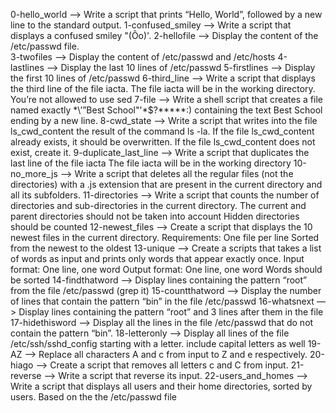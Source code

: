 0-hello_world —> Write a script that prints “Hello, World”, followed by a new line to the standard output.
1-confused_smiley —> Write a script that displays a confused smiley "(Ôo)'.
2-hellofile —> Display the content of the /etc/passwd file.\
3-twofiles —> Display the content of /etc/passwd and /etc/hosts
4-lastlines —> Display the last 10 lines of /etc/passwd
5-firstlines —> Display the first 10 lines of /etc/passwd
6-third_line —> Write a script that displays the third line of the file iacta. The file iacta will be in the working directory. You’re not allowed to use sed
7-file —> Write a shell script that creates a file named exactly *\’”Best School"'\*$?*****:) containing the text Best School ending by a new line.
8-cwd_state -—> Write a script that writes into the file ls_cwd_content the result of the command ls -la. If the file ls_cwd_content already exists, it should be overwritten. If the file ls_cwd_content does not exist, create it.
9-duplicate_last_line —> Write a script that duplicates the last line of the file iacta The file iacta will be in the working directory
10-no_more_js —> Write a script that deletes all the regular files (not the directories) with a .js extension that are present in the current directory and all its subfolders.
11-directories —> Write a script that counts the number of directories and sub-directories in the current directory. The current and parent directories should not be taken into account Hidden directories should be counted
12-newest_files —> Create a script that displays the 10 newest files in the current directory. Requirements: One file per line Sorted from the newest to the oldest
13-unique —> Create a scripts that takes a list of words as input and prints only words that appear exactly once. Input format: One line, one word Output format: One line, one word Words should be sorted
14-findthatword —> Display lines containing the pattern “root” from the file /etc/passwd (grep it)
15-countthatword —> Display the number of lines that contain the pattern “bin” in the file /etc/passwd
16-whatsnext —> Display lines containing the pattern “root” and 3 lines after them in the file
17-hidethisword —> Display all the lines in the file /etc/passwd that do not contain the pattern “bin”.
18-letteronly —> Display all lines of the file /etc/ssh/sshd_config starting with a letter. include capital letters as well
19-AZ —> Replace all characters A and c from input to Z and e respectively.
20-hiago —> Create a script that removes all letters c and C from input.
21-reverse —> Write a script that reverse its input.
22-users_and_homes —> Write a script that displays all users and their home directories, sorted by users. Based on the the /etc/passwd file
